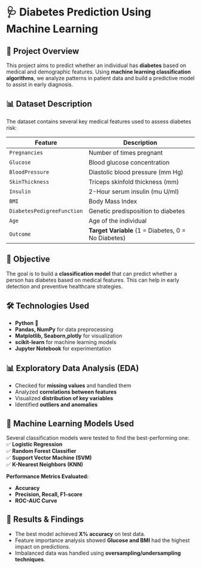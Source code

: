 # 🩺 Diabetes Prediction Using Machine Learning  

## 📌 **Project Overview**  
This project aims to predict whether an individual has **diabetes** based on medical and demographic features. 
Using **machine learning classification algorithms**, 
we analyze patterns in patient data and build a predictive model to assist in early diagnosis.  

## 📊 Dataset Description  
The dataset contains several key medical features used to assess diabetes risk:  

| Feature | Description |
|---------|------------|
| `Pregnancies` | Number of times pregnant |
| `Glucose` | Blood glucose concentration |
| `BloodPressure` | Diastolic blood pressure (mm Hg) |
| `SkinThickness` | Triceps skinfold thickness (mm) |
| `Insulin` | 2-Hour serum insulin (mu U/ml) |
| `BMI` | Body Mass Index |
| `DiabetesPedigreeFunction` | Genetic predisposition to diabetes |
| `Age` | Age of the individual |
| `Outcome` | **Target Variable** (1 = Diabetes, 0 = No Diabetes) |

## 🎯 **Objective**  
The goal is to build a **classification model** that can predict whether a person has diabetes based on medical features. 
This can help in early detection and preventive healthcare strategies.  

## 🛠 **Technologies Used**  
- **Python** 🐍  
- **Pandas, NumPy** for data preprocessing  
- **Matplotlib, Seaborn,plotly** for visualization  
- **scikit-learn** for machine learning models  
- **Jupyter Notebook** for experimentation  

## 📊 **Exploratory Data Analysis (EDA)**  
- Checked for **missing values** and handled them  
- Analyzed **correlations between features**  
- Visualized **distribution of key variables**  
- Identified **outliers and anomalies**  

## 🤖 **Machine Learning Models Used**  
Several classification models were tested to find the best-performing one:  
✅ **Logistic Regression**  
✅ **Random Forest Classifier**  
✅ **Support Vector Machine (SVM)**  
✅ **K-Nearest Neighbors (KNN)**  

**Performance Metrics Evaluated:**  
- **Accuracy**
- **Precision, Recall, F1-score**
- **ROC-AUC Curve**

## 🚀 **Results & Findings**  
- The best model achieved **X% accuracy** on test data.  
- Feature importance analysis showed **Glucose and BMI** had the highest impact on predictions.  
- Imbalanced data was handled using **oversampling/undersampling techniques**.  
